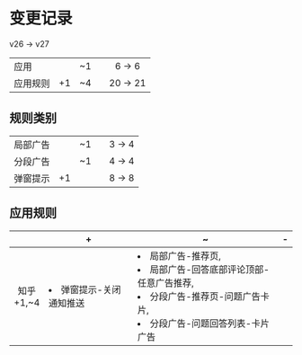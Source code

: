 # 变更记录

v26 -> v27

||||||
|-|:-:|:-:|:-:|:-:|
|应用||~1||6 -> 6|
|应用规则|+1|~4||20 -> 21|

## 规则类别

||||||
|-|:-:|:-:|:-:|:-:|
|局部广告||~1||3 -> 4|
|分段广告||~1||4 -> 4|
|弹窗提示|+1|||8 -> 8|

## 应用规则

||+|~|-|
|:-:|-|-|-|
|知乎<br>+1,~4|<li>弹窗提示-关闭通知推送|<li>局部广告-推荐页,<li>局部广告-回答底部评论顶部-任意广告推荐,<li>分段广告-推荐页-问题广告卡片,<li>分段广告-问题回答列表-卡片广告||

